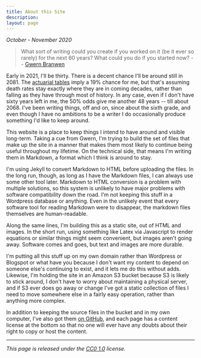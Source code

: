 ```yaml
---
title: About this Site
description: 
layout: page
---
```


*October - November 2020*

>What sort of writing could you create if you worked on it (be it ever so rarely) for the next 60 years? What could you do if you started now? -- [Gwern Branwen](https://www.gwern.net/About#long-site)

Early in 2021, I'll be thirty. There is a decent chance I'll be around still in 2081. The [actuarial tables](https://www.ssa.gov/oact/STATS/table4c6.html) imply a 19% chance for me, but that's assuming death rates stay exactly where they are in coming decades, rather than falling as they have through most of history. In any case, even if I don't have sixty years left in me, the 50% odds give me another 48 years -- till about 2068. I've been writing things, off and on, since about the sixth grade, and even though I have no ambitions to be a writer I do occasionally produce something I'd like to keep around.

This website is a place to keep things I intend to have around and visible long-term. Taking a cue from Gwern, I'm trying to build the set of files that make up the site in a manner that makes them most likely to continue being useful throughout my lifetime. On the technical side, that means I'm writing them in Markdown, a format which I think is around to stay. 

I'm using Jekyll to convert Markdown to HTML before uploading the files. In the long run, though, as long as I have the Markdown files, I can always use some other tool later. Markdown to HTML conversion is a problem with multiple solutions, so this system is unlikely to have major problems with software compatibility down the road. I'm not keeping this stuff in a Wordpress database or anything. Even in the unlikely event that every software tool for reading Markdown were to disappear, the markdown files themselves are human-readable.

Along the same lines, I'm building this as a static site, out of HTML and images. In the short run, using something like Latex via Javascript to render equations or similar things might seem convenient, but images aren't going away. Software comes and goes, but text and images are more durable.

I'm putting all this stuff up on my own domain rather than Wordpress or Blogspot or what have you because I don't want my content to depend on someone else's continuing to exist, and it lets me do this without adds. Likewise, I'm holding the site in an Amazon S3 bucket because S3 is likely to stick around, I don't have to worry about maintaining a physical server, and if S3 ever does go away or change I've got a static collection of files I need to move somewhere else in a fairly easy operation, rather than anything more complex.

In addition to keeping the source files in the bucket and in my own computer, I've also got them [on GitHub](https://github.com/mitchellbpowell/website), and each page has a content license at the bottom so that no one will ever have any doubts about their right to copy or host the content.

---

_This page is released under the [CC0 1.0](https://creativecommons.org/publicdomain/zero/1.0/) license._

